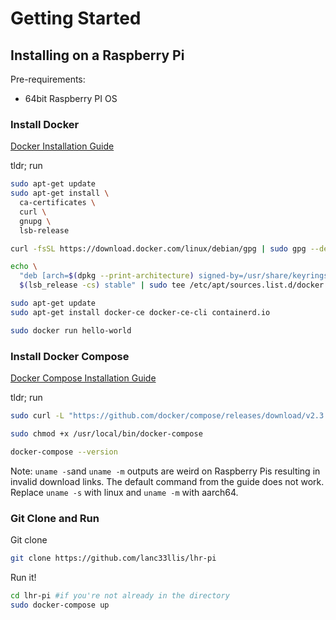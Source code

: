 # Getting Started

## Installing on a Raspberry Pi

Pre-requirements:

- 64bit Raspberry PI OS

### Install Docker

[Docker Installation Guide](https://docs.docker.com/engine/install/debian/)

tldr; run
```bash
sudo apt-get update
sudo apt-get install \
  ca-certificates \
  curl \
  gnupg \
  lsb-release

curl -fsSL https://download.docker.com/linux/debian/gpg | sudo gpg --dearmor -o /usr/share/keyrings/docker-archive-keyring.gpg

echo \
  "deb [arch=$(dpkg --print-architecture) signed-by=/usr/share/keyrings/docker-archive-keyring.gpg] https://download.docker.com/linux/debian \
  $(lsb_release -cs) stable" | sudo tee /etc/apt/sources.list.d/docker.list > /dev/null

sudo apt-get update
sudo apt-get install docker-ce docker-ce-cli containerd.io

sudo docker run hello-world
```

### Install Docker Compose
[Docker Compose Installation Guide](https://docs.docker.com/compose/install/)

tldr; run
```bash
sudo curl -L "https://github.com/docker/compose/releases/download/v2.3.3/docker-compose-linux-aarch64" -o /usr/local/bin/docker-compose #see note

sudo chmod +x /usr/local/bin/docker-compose

docker-compose --version
```

Note: `uname -s`and `uname -m` outputs are weird on Raspberry Pis resulting in invalid download links. The default command from the guide does not work. Replace `uname -s` with linux and `uname -m` with aarch64.

### Git Clone and Run

Git clone
```bash
git clone https://github.com/lanc33llis/lhr-pi
```
Run it!

```bash
cd lhr-pi #if you're not already in the directory
sudo docker-compose up
```
